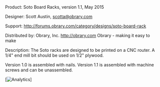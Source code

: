 Product: Soto Board Racks, version 1.1, May 2015

Designer: Scott Austin, scotta@obrary.com

Support:  http://forums.obrary.com/category/designs/soto-board-rack 

Distributed by:  Obrary, Inc.  http://obrary.com
Obrary - making it easy to make

Description:
The Soto racks are designed to be printed on a CNC router.  A 1/4" end mill bit should be used on 1/2" plywood.

Version 1.0 is assembled with nails.
Version 1.1 is assembled with machine screws and can be unassembled.

[![Analytics](https://ga-beacon.appspot.com/UA-47061464-1/github-soto-board-rack/readme?pixel)]